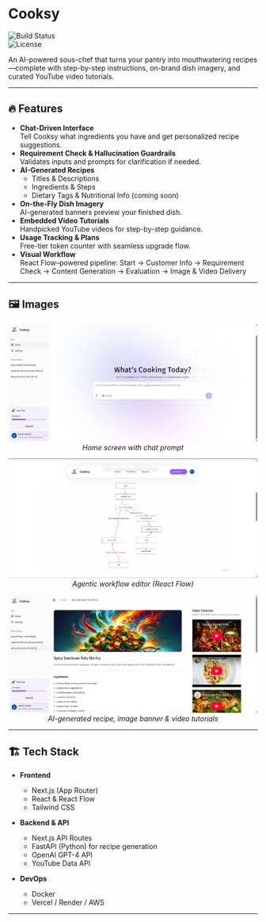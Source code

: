 # Cooksy

![Build Status](https://img.shields.io/badge/build-passing-brightgreen)  
![License](https://img.shields.io/badge/license-MIT-blue)

An AI-powered sous-chef that turns your pantry into mouthwatering recipes—complete with step-by-step instructions, on-brand dish imagery, and curated YouTube video tutorials.

---

## 🔥 Features

- **Chat-Driven Interface**  
  Tell Cooksy what ingredients you have and get personalized recipe suggestions.
- **Requirement Check & Hallucination Guardrails**  
  Validates inputs and prompts for clarification if needed.
- **AI-Generated Recipes**
  - Titles & Descriptions
  - Ingredients & Steps
  - Dietary Tags & Nutritional Info (coming soon)
- **On-the-Fly Dish Imagery**  
  AI-generated banners preview your finished dish.
- **Embedded Video Tutorials**  
  Handpicked YouTube videos for step-by-step guidance.
- **Usage Tracking & Plans**  
  Free-tier token counter with seamless upgrade flow.
- **Visual Workflow**  
  React Flow–powered pipeline: Start → Customer Info → Requirement Check → Content Generation → Evaluation → Image & Video Delivery

---

## 🖼️ Images

<p align="center">
  <img src="/images/home.png"   alt="Home Screen"   width="600" />  
  <em>Home screen with chat prompt</em>
</p>

<p align="center">
  <img src="/images/agentic-workflow.png"   alt="Workflow Editor"   width="600" />  
  <em>Agentic workflow editor (React Flow)</em>
</p>

<p align="center">
  <img src="/images/dish.png"   alt="Dish Page"   width="600" />  
  <em>AI-generated recipe, image banner & video tutorials</em>
</p>

---

## 🏗️ Tech Stack

- **Frontend**

  - Next.js (App Router)
  - React & React Flow
  - Tailwind CSS

- **Backend & API**

  - Next.js API Routes
  - FastAPI (Python) for recipe generation
  - OpenAI GPT-4 API
  - YouTube Data API

- **DevOps**
  - Docker
  - Vercel / Render / AWS

---
